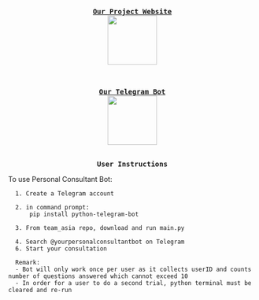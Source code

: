 <p align="center">
  <br>
  <samp>
    <br><b><a rel="nofollow noopener noreferrer" target="_blank" href="https://amyphenjati.github.io/team_asia/">Our Project Website</a></b><br>
</samp>
      <img src="https://media.giphy.com/media/L1R1tvI9svkIWwpVYr/giphy.gif" width="100"/>
</p>

<p align="center">
  <br>
  <samp>
    <br><b><a rel="nofollow noopener noreferrer" target="_blank" href="https://web.telegram.org/#/im?p=@yourpersonalconsultantbot">Our Telegram Bot</a></b><br>
</samp>
      <img src="https://media.giphy.com/media/ya4eevXU490Iw/giphy.gif" width="100"/>
</p>


<p align="center">
  <br>
  <samp>
    <b>User Instructions</b>
    
   To use Personal Consultant Bot:
    
      1. Create a Telegram account
     
      2. in command prompt:
          pip install python-telegram-bot
      
      3. From team_asia repo, download and run main.py
      
      4. Search @yourpersonalconsultantbot on Telegram      
      6. Start your consultation
      
      Remark:
      - Bot will only work once per user as it collects userID and counts number of questions answered which cannot exceed 10
      - In order for a user to do a second trial, python terminal must be cleared and re-run
 </samp>
